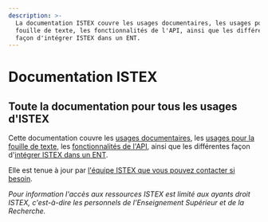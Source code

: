 ```yaml
---
description: >-
  La documentation ISTEX couvre les usages documentaires, les usages pour la
  fouille de texte, les fonctionnalités de l'API, ainsi que les différentes
  façon d'intégrer ISTEX dans un ENT.
---
```


# Documentation ISTEX

## Toute la documentation pour tous les usages d'ISTEX

Cette documentation couvre les [usages documentaires](doc/), les [usages pour la fouille de texte](tdm/), les [fonctionnalités de l'API](api/), ainsi que les différentes façon d'[intégrer ISTEX dans un ENT](integration/).

Elle est tenue à jour par [l'équipe ISTEX que vous pouvez contacter si besoin](faq/community.md).

_Pour information l'accès aux ressources ISTEX est limité aux ayants droit ISTEX, c'est-à-dire les personnels de l'Enseignement Supérieur et de la Recherche._ 



